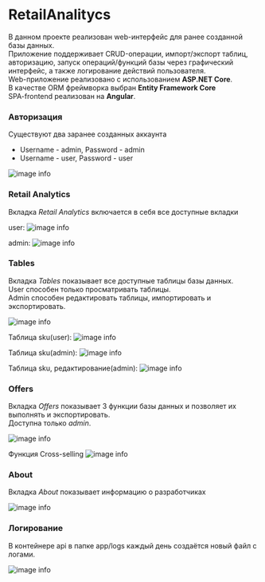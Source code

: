 # RetailAnalitycs

В данном проекте реализован web-интерфейс для ранее созданной базы данных.<br>
Приложение поддерживает CRUD-операции, импорт/экспорт таблиц, авторизацию, запуск операций/функций базы через графический интерфейс, а также логирование действий пользователя.<br>
Web-приложение реализовано с использованием **ASP.NET Core**.<br>
В качестве ORM фреймворка выбран **Entity Framework Core**<br>
SPA-frontend реализован на **Angular**.

### Авторизация
Существуют два заранее созданных аккаунта
- Username - admin, Password - admin
- Username - user,  Password - user

![image info](./misc/images/1.jpeg)

### Retail Analytics
Вкладка *Retail Analytics* включается в себя все доступные вкладки

user:
![image info](./misc/images/2.jpeg)

admin:
![image info](./misc/images/6.jpeg)

### Tables
Вкладка *Tables* показывает все доступные таблицы базы данных.<br>
User способен только просматривать таблицы.<br>
Admin способен редактировать таблицы, импортировать и экспортировать.

![image info](./misc/images/3.jpeg)

Таблица sku(user):
![image info](./misc/images/5.jpeg)

Таблица sku(admin):
![image info](./misc/images/8.jpeg)

Таблица sku, редактирование(admin):
![image info](./misc/images/9.jpeg)

### Offers
Вкладка *Offers* показывает 3 функции базы данных и позволяет их выполнять и экспортировать.<br>
Доступна только *admin*.

![image info](./misc/images/7.jpeg)

Функция Cross-selling
![image info](./misc/images/10.jpeg)

### About
Вкладка *About* показывает информацию о разработчиках

![image info](./misc/images/4.jpeg)

### Логирование
В контейнере api в папке app/logs каждый день создаётся новый файл с логами.

![image info](./misc/images/11.png)
